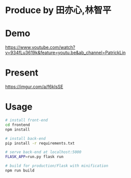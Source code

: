 # Produce by 田亦心,林智平
# Demo
https://www.youtube.com/watch?v=934fLu3619k&feature=youtu.be&ab_channel=PatrickLin
# Present
<img>https://imgur.com/a/f6kIsSE</img>
# Usage
``` bash
# install front-end
cd frontend
npm install

# install back-end
pip install -r requirements.txt

# serve back-end at localhost:5000
FLASK_APP=run.py flask run

# build for production/Flask with minification
npm run build

```
